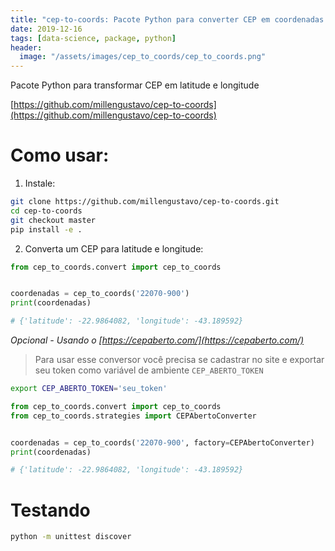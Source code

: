 ```yaml
---
title: "cep-to-coords: Pacote Python para converter CEP em coordenadas geográficas (latitude e longitude)"
date: 2019-12-16
tags: [data-science, package, python]
header:
  image: "/assets/images/cep_to_coords/cep_to_coords.png"
---
```


Pacote Python para transformar CEP em latitude e longitude

[https://github.com/millengustavo/cep-to-coords](https://github.com/millengustavo/cep-to-coords)

# Como usar:
1. Instale:
```bash
git clone https://github.com/millengustavo/cep-to-coords.git
cd cep-to-coords
git checkout master
pip install -e .
```

2. Converta um CEP para latitude e longitude:
```python
from cep_to_coords.convert import cep_to_coords


coordenadas = cep_to_coords('22070-900')
print(coordenadas)

# {'latitude': -22.9864082, 'longitude': -43.189592}
```

*Opcional - Usando o [https://cepaberto.com/](https://cepaberto.com/)* 
> Para usar esse conversor você precisa se cadastrar no site e exportar seu token como variável de ambiente `CEP_ABERTO_TOKEN`

```bash
export CEP_ABERTO_TOKEN='seu_token'
```

```python
from cep_to_coords.convert import cep_to_coords
from cep_to_coords.strategies import CEPAbertoConverter


coordenadas = cep_to_coords('22070-900', factory=CEPAbertoConverter)
print(coordenadas)

# {'latitude': -22.9864082, 'longitude': -43.189592}
```

# Testando
```bash
python -m unittest discover
```

